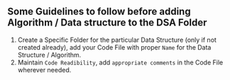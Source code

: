 ##  Some Guidelines to follow before adding Algorithm / Data structure to the DSA Folder ##

1. Create a Specific Folder for the particular Data Structure (only if not created already), add your Code File with proper `Name` for the Data Structure / Algorithm.
2. Maintain `Code Readibility`, add `appropriate comments` in the Code File wherever needed.
